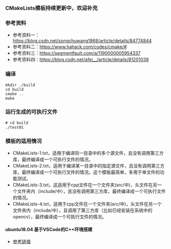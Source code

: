 ### CMakeLists模板持续更新中，欢迎补充

### 参考资料
- 参考资料一：https://blog.csdn.net/songchuwang1868/article/details/84774844
- 参考资料二：https://www.hahack.com/codes/cmake/#
- 参考资料三：https://segmentfault.com/a/1190000005954337
- 参考资料四：https://blog.csdn.net/afei__/article/details/81201039

	
### 编译

```shell
mkdir ./build
cd build
cmake ..
make
```


### 运行生成的可执行文件
```shell
# cd build
./test01
```


### 模板的适用情况
- CMakeLists-1.txt，适用于编译同一目录中的多个源文件，且没有调用第三方库，最终编译成一个可执行文件的情况。
- CMakeLists-2.txt，适用于编译某一目录中的指定源文件，且没有调用第三方库，最终编译成一个可执行文件的情况。这个模板最简单，多用于单文件的功能测试。
- CMakeLists-3.txt，这适用于cpp文件在一个文件夹(src/中)，头文件在另一个文件夹内（include/中），且没有调用第三方库，最终编译成一个可执行文件的情况。
- CMakeLists-4.txt，适用于cpp文件在一个文件夹(src/中)，头文件在另一个文件夹内（include/中），且调用了第三方库（比如已经安装在系统中的opencv），最终编译成一个可执行文件的情况。


#### ubuntu18.04 基于VSCode的C++环境搭建 
- [参考链接](https://www.cnblogs.com/Alexkk/p/12616485.html)
